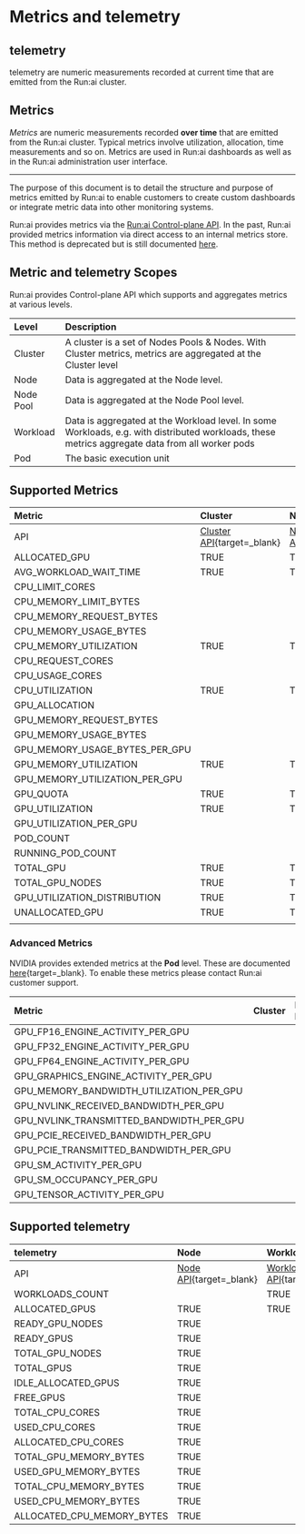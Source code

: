 # Metrics and telemetry

## telemetry

telemetry are numeric measurements recorded at current time that are emitted from the Run:ai cluster.

## Metrics

*Metrics* are numeric measurements recorded **over time** that are emitted from the Run:ai cluster. Typical metrics involve utilization, allocation, time measurements and so on. Metrics are used in Run:ai dashboards as well as in the Run:ai administration user interface.

---

The purpose of this document is to detail the structure and purpose of metrics emitted by Run:ai to enable customers to create custom dashboards or integrate metric data into other monitoring systems.

Run:ai provides metrics via the [Run:ai Control-plane API](http://../admin-rest-api/overview.md). In the past, Run:ai provided metrics information via direct access to an internal metrics store. This method is deprecated but is still documented [here](http://metrics.md).

## Metric and telemetry Scopes

Run:ai provides Control-plane API which supports and aggregates metrics at various levels.

| Level | Description |
| :---- | :---- |
| Cluster | A cluster is a set of Nodes Pools & Nodes. With Cluster metrics, metrics are aggregated at the Cluster level |
| Node | Data is aggregated at the Node level. |
| Node Pool | Data is aggregated at the Node Pool level. |
| Workload | Data is aggregated at the Workload level. In some Workloads, e.g. with distributed workloads, these metrics aggregate data from all worker pods |
| Pod | The basic execution unit |

## Supported Metrics

| Metric | Cluster | Node Pool | Node | Workload | Pod |
| :---- | :---- | :---- | :---- | :---- | :---- |
| API | [Cluster API](https://app.run.ai/api/docs\#tag/Clusters/operation/get\_cluster\_metrics){target=\_blank} | [Node Pool API](https://app.run.ai/api/docs\#tag/NodePools/operation/get\_nodepool\_metrics){target=\_blank} |  | [Workload API](https://app.run.ai/api/docs\#tag/Workloads/operation/get\_workload\_metrics){target=\_blank} | [Pod API](https://app.run.ai/api/docs\#tag/Pods/operation/get\_workload\_pod\_metrics){target=\_blank} |
| ALLOCATED\_GPU | TRUE | TRUE |  | TRUE |  |
| AVG\_WORKLOAD\_WAIT\_TIME | TRUE | TRUE |  |  |  |
| CPU\_LIMIT\_CORES |  |  |  | TRUE |  |
| CPU\_MEMORY\_LIMIT\_BYTES |  |  |  | TRUE |  |
| CPU\_MEMORY\_REQUEST\_BYTES |  |  |  | TRUE |  |
| CPU\_MEMORY\_USAGE\_BYTES |  |  | TRUE | TRUE | TRUE |
| CPU\_MEMORY\_UTILIZATION | TRUE | TRUE | TRUE |  |  |
| CPU\_REQUEST\_CORES |  |  |  | TRUE |  |
| CPU\_USAGE\_CORES |  |  | TRUE | TRUE | TRUE |
| CPU\_UTILIZATION | TRUE | TRUE | TRUE |  |  |
| GPU\_ALLOCATION |  |  |  | TRUE |  |
| GPU\_MEMORY\_REQUEST\_BYTES |  |  |  | TRUE |  |
| GPU\_MEMORY\_USAGE\_BYTES |  |  |  | TRUE | TRUE |
| GPU\_MEMORY\_USAGE\_BYTES\_PER\_GPU |  |  | TRUE |  | TRUE |
| GPU\_MEMORY\_UTILIZATION | TRUE | TRUE |  |  |  |
| GPU\_MEMORY\_UTILIZATION\_PER\_GPU  |  |  | TRU |  |  |
| GPU\_QUOTA | TRUE | TRUE |  |  |  |
| GPU\_UTILIZATION | TRUE | TRUE |  | TRUE | TRUE |
| GPU\_UTILIZATION\_PER\_GPU |  |  | TRUE |  | TRUE |
| POD\_COUNT |  |  |  | TRUE |  |
| RUNNING\_POD\_COUNT |  |  |  | TRUE |  |
| TOTAL\_GPU | TRUE | TRUE |  |  |  |
| TOTAL\_GPU\_NODES | TRUE | TRUE |  |  |  |
| GPU\_UTILIZATION\_DISTRIBUTION | TRUE | TRUE |  |  |  |
| UNALLOCATED\_GPU | TRUE | TRUE |  |  |  |
|  |  |  |  |  |  |

### Advanced Metrics

NVIDIA provides extended metrics at the **Pod** level. These are documented [here](https://docs.nvidia.com/datacenter/dcgm/latest/user-guide/feature-overview.html\#profiling-metrics){target=\_blank}. To enable these metrics please contact Run:ai customer support.

| Metric | Cluster | Node Pool | Workload | Pod |
| :---- | :---- | :---- | :---- | :---- |
| GPU\_FP16\_ENGINE\_ACTIVITY\_PER\_GPU |  |  |  | TRUE |
| GPU\_FP32\_ENGINE\_ACTIVITY\_PER\_GPU |  |  |  | TRUE |
| GPU\_FP64\_ENGINE\_ACTIVITY\_PER\_GPU |  |  |  | TRUE |
| GPU\_GRAPHICS\_ENGINE\_ACTIVITY\_PER\_GPU |  |  |  | TRUE |
| GPU\_MEMORY\_BANDWIDTH\_UTILIZATION\_PER\_GPU |  |  |  | TRUE |
| GPU\_NVLINK\_RECEIVED\_BANDWIDTH\_PER\_GPU |  |  |  | TRUE |
| GPU\_NVLINK\_TRANSMITTED\_BANDWIDTH\_PER\_GPU |  |  |  | TRUE |
| GPU\_PCIE\_RECEIVED\_BANDWIDTH\_PER\_GPU |  |  |  | TRUE |
| GPU\_PCIE\_TRANSMITTED\_BANDWIDTH\_PER\_GPU |  |  |  | TRUE |
| GPU\_SM\_ACTIVITY\_PER\_GPU |  |  |  | TRUE |
| GPU\_SM\_OCCUPANCY\_PER\_GPU |  |  |  | TRUE |
| GPU\_TENSOR\_ACTIVITY\_PER\_GPU |  |  |  | TRUE |

## 

## Supported telemetry

| telemetry | Node | Workload |
| :---- | :---- | :---- |
| API | [Node API](https://api-docs.run.ai/2.18/tag/Nodes\#operation/get\_node\_telemetry){target=\_blank} | [Workload API](https://api-docs.run.ai/2.18/tag/Workloads\#operation/get\_workloads\_telemetry){target=\_blank} |
| WORKLOADS\_COUNT |  | TRUE |
| ALLOCATED\_GPUS | TRUE | TRUE |
| READY\_GPU\_NODES | TRUE |  |
| READY\_GPUS | TRUE |  |
| TOTAL\_GPU\_NODES | TRUE |  |
| TOTAL\_GPUS | TRUE |  |
| IDLE\_ALLOCATED\_GPUS | TRUE |  |
| FREE\_GPUS | TRUE |  |
| TOTAL\_CPU\_CORES | TRUE |  |
| USED\_CPU\_CORES | TRUE |  |
| ALLOCATED\_CPU\_CORES | TRUE |  |
| TOTAL\_GPU\_MEMORY\_BYTES | TRUE |  |
| USED\_GPU\_MEMORY\_BYTES | TRUE |  |
| TOTAL\_CPU\_MEMORY\_BYTES | TRUE |  |
| USED\_CPU\_MEMORY\_BYTES | TRUE |  |
| ALLOCATED\_CPU\_MEMORY\_BYTES | TRUE |  |

